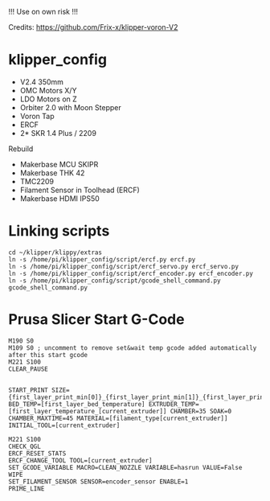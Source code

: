 !!! Use on own risk !!!

Credits: https://github.com/Frix-x/klipper-voron-V2

# klipper_config

- V2.4 350mm  
- OMC Motors X/Y  
- LDO Motors on Z 
- Orbiter 2.0 with Moon Stepper
- Voron Tap
- ERCF
- 2* SKR 1.4 Plus / 2209

Rebuild
- Makerbase MCU SKIPR
- Makerbase THK 42
- TMC2209
- Filament Sensor in Toolhead (ERCF)
- Makerbase HDMI IPS50


# Linking scripts

```
cd ~/klipper/klippy/extras
ln -s /home/pi/klipper_config/script/ercf.py ercf.py
ln -s /home/pi/klipper_config/script/ercf_servo.py ercf_servo.py
ln -s /home/pi/klipper_config/script/ercf_encoder.py ercf_encoder.py
ln -s /home/pi/klipper_config/script/gcode_shell_command.py gcode_shell_command.py
```

# Prusa Slicer Start G-Code
```
M190 S0
M109 S0 ; uncomment to remove set&wait temp gcode added automatically after this start gcode
M221 S100
CLEAR_PAUSE


START_PRINT SIZE={first_layer_print_min[0]}_{first_layer_print_min[1]}_{first_layer_print_max[0]}_{first_layer_print_max[1]}  BED_TEMP=[first_layer_bed_temperature] EXTRUDER_TEMP=[first_layer_temperature_[current_extruder]] CHAMBER=35 SOAK=0 CHAMBER_MAXTIME=45 MATERIAL=[filament_type[current_extruder]]  INITIAL_TOOL=[current_extruder]

M221 S100
CHECK_QGL 
ERCF_RESET_STATS
ERCF_CHANGE_TOOL TOOL=[current_extruder]
SET_GCODE_VARIABLE MACRO=CLEAN_NOZZLE VARIABLE=hasrun VALUE=False
WIPE
SET_FILAMENT_SENSOR SENSOR=encoder_sensor ENABLE=1
PRIME_LINE
```
